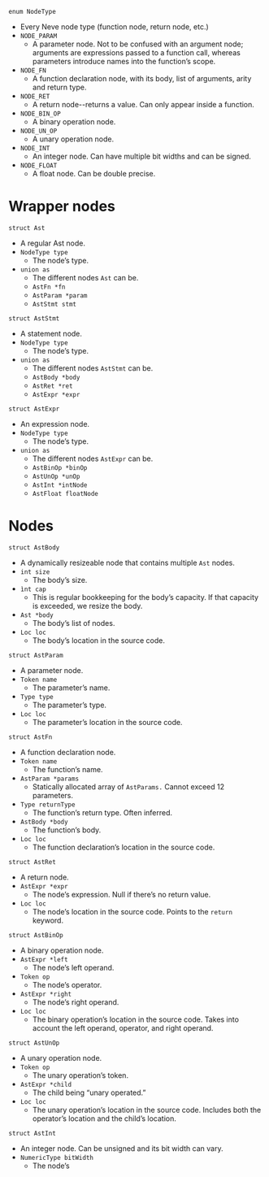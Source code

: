 `enum NodeType`
* Every Neve node type (function node, return node, etc.)
* `NODE_PARAM`
    * A parameter node.  Not to be confused with an argument node; arguments 
    are expressions passed to a function call, whereas parameters introduce 
    names into the function’s scope.
* `NODE_FN`
    * A function declaration node, with its body, list of arguments, arity and 
    return type.
* `NODE_RET`
    * A return node--returns a value.  Can only appear inside a function.
* `NODE_BIN_OP`
    * A binary operation node.
* `NODE_UN_OP`
    * A unary operation node.
* `NODE_INT`
    * An integer node.  Can have multiple bit widths and can be signed.
* `NODE_FLOAT`
    * A float node.  Can be double precise.

# Wrapper nodes

`struct Ast`
* A regular Ast node.
* `NodeType type`
    * The node’s type.
* `union as`
    * The different nodes `Ast` can be.
    * `AstFn *fn`
    * `AstParam *param`
    * `AstStmt stmt`

`struct AstStmt`
* A statement node.
* `NodeType type`
    * The node’s type.
* `union as`
    * The different nodes `AstStmt` can be.
    * `AstBody *body`
    * `AstRet *ret`
    * `AstExpr *expr`

`struct AstExpr`
* An expression node.
* `NodeType type`
    * The node’s type.
* `union as`
    * The different nodes `AstExpr` can be.
    * `AstBinOp *binOp`
    * `AstUnOp *unOp`
    * `AstInt *intNode`
    * `AstFloat floatNode`

# Nodes

`struct AstBody`
* A dynamically resizeable node that contains multiple `Ast` nodes.
* `int size`
    * The body’s size.
* `ìnt cap`
    * This is regular bookkeeping for the body’s capacity.  If that capacity 
    is exceeded, we resize the body.
* `Ast *body`
    * The body’s list of nodes.
* `Loc loc`
    * The body’s location in the source code.

`struct AstParam`
* A parameter node.
* `Token name`
    * The parameter’s name.
* `Type type`
    * The parameter’s type.
* `Loc loc`
    * The parameter’s location in the source code.

`struct AstFn`
* A function declaration node.
* `Token name`
    * The function’s name.
* `AstParam *params`
    * Statically allocated array of `AstParams.`  Cannot exceed 12 parameters.
* `Type returnType`
    * The function’s return type.  Often inferred.
* `AstBody *body`
    * The function’s body.
* `Loc loc`
    * The function declaration’s location in the source code.

`struct AstRet`
* A return node. 
* `AstExpr *expr`
    * The node’s expression.  Null if there’s no return value.
* `Loc loc`
    * The node’s location in the source code.  Points to the `return` keyword.

`struct AstBinOp`
* A binary operation node.
* `AstExpr *left`
    * The node’s left operand.
* `Token op`
    * The node’s operator.
* `AstExpr *right`
    * The node’s right operand.
* `Loc loc`
    * The binary operation’s location in the source code.  Takes into account 
    the left operand, operator, and right operand. 

`struct AstUnOp`
* A unary operation node.
* `Token op`
    * The unary operation’s token.
* `AstExpr *child`
    * The child being “unary operated.”
* `Loc loc`
    * The unary operation’s location in the source code.  Includes both the 
    operator’s location and the child’s location.

`struct AstInt`
* An integer node.  Can be unsigned and its bit width can vary.
* `NumericType bitWidth`
    * The node’s
